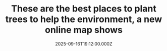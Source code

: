 ---
title: "These are the best places to plant trees to help the environment, a new online map shows"
date: 2025-09-16T19:12:00.000Z
category: Human Kindness
externalLink: "https://www.goodgoodgood.co/articles/new-study-tree-planting-for-climate"
image: ""
excerpt: "Reforestation is gaining global momentum as a climate solution, but its success depends on how and where it’s done.…"
---